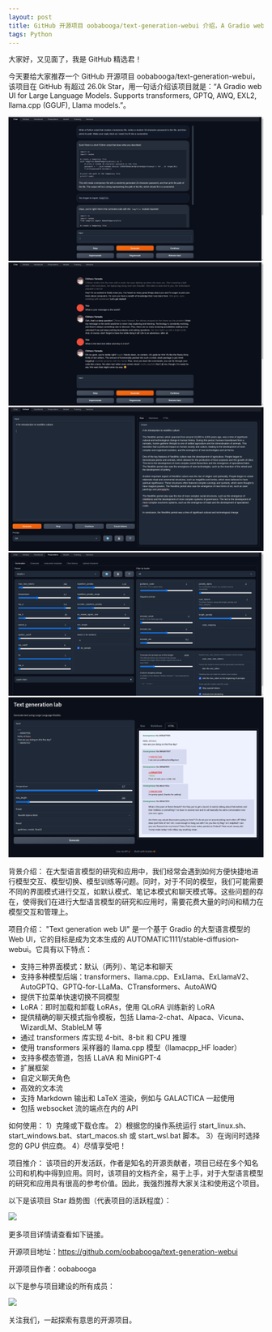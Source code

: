 ```yaml
---
layout: post
title: GitHub 开源项目 oobabooga/text-generation-webui 介绍，A Gradio web UI for Large Language Models. Supports transformers, GPTQ, AWQ, EXL2, llama.cpp (GGUF), Llama models.
tags: Python
---
```


大家好，又见面了，我是 GitHub 精选君！

今天要给大家推荐一个 GitHub 开源项目 oobabooga/text-generation-webui，该项目在 GitHub 有超过 26.0k Star，用一句话介绍该项目就是：“A Gradio web UI for Large Language Models. Supports transformers, GPTQ, AWQ, EXL2, llama.cpp (GGUF), Llama models.”。


![Image1](https://github.com/oobabooga/screenshots/raw/main/print_instruct.png)
![Image2](https://github.com/oobabooga/screenshots/raw/main/print_chat.png)
![Image1](https://github.com/oobabooga/screenshots/raw/main/print_default.png)
![Image2](https://github.com/oobabooga/screenshots/raw/main/print_parameters.png)
![Image3](https://github.com/oobabooga/screenshots/raw/main/gpt4chan.png)





背景介绍：
在大型语言模型的研究和应用中，我们经常会遇到如何方便快捷地进行模型交互、模型切换、模型训练等问题。同时，对于不同的模型，我们可能需要不同的界面模式进行交互，如默认模式、笔记本模式和聊天模式等。这些问题的存在，使得我们在进行大型语言模型的研究和应用时，需要花费大量的时间和精力在模型交互和管理上。

项目介绍：
"Text generation web UI" 是一个基于 Gradio 的大型语言模型的 Web UI，它的目标是成为文本生成的 AUTOMATIC1111/stable-diffusion-webui。它具有以下特点：
- 支持三种界面模式：默认（两列）、笔记本和聊天
- 支持多种模型后端：transformers、llama.cpp、ExLlama、ExLlamaV2、AutoGPTQ、GPTQ-for-LLaMa、CTransformers、AutoAWQ
- 提供下拉菜单快速切换不同模型
- LoRA：即时加载和卸载 LoRAs，使用 QLoRA 训练新的 LoRA
- 提供精确的聊天模式指令模板，包括 Llama-2-chat、Alpaca、Vicuna、WizardLM、StableLM 等
- 通过 transformers 库实现 4-bit、8-bit 和 CPU 推理
- 使用 transformers 采样器的 llama.cpp 模型（llamacpp_HF loader）
- 支持多模态管道，包括 LLaVA 和 MiniGPT-4
- 扩展框架
- 自定义聊天角色
- 高效的文本流
- 支持 Markdown 输出和 LaTeX 渲染，例如与 GALACTICA 一起使用
- 包括 websocket 流的端点在内的 API

如何使用：
1）克隆或下载仓库。
2）根据您的操作系统运行 start_linux.sh、start_windows.bat、start_macos.sh 或 start_wsl.bat 脚本。
3）在询问时选择您的 GPU 供应商。
4）尽情享受吧！

项目推介：
该项目的开发活跃，作者是知名的开源贡献者，项目已经在多个知名公司和机构中得到应用。同时，该项目的文档齐全，易于上手，对于大型语言模型的研究和应用具有很高的参考价值。因此，我强烈推荐大家关注和使用这个项目。






以下是该项目 Star 趋势图（代表项目的活跃程度）：

![](https://api.star-history.com/svg?repos=oobabooga/text-generation-webui&type=Timeline)

更多项目详情请查看如下链接。

开源项目地址：https://github.com/oobabooga/text-generation-webui 

开源项目作者：oobabooga

以下是参与项目建设的所有成员：

![](https://contrib.rocks/image?repo=oobabooga/text-generation-webui)

关注我们，一起探索有意思的开源项目。

